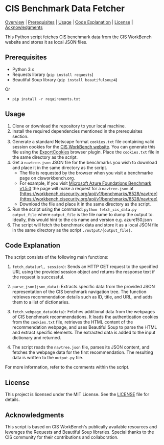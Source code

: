 # CIS Benchmark Data Fetcher

[Overview](#cis-benchmark-data-fetcher) | [Prerequisites](#prerequisites) | [Usage](#usage) | [Code Explanation](#code-explanation) | [License](#license) | [Acknowledgments](#acknowledgments)

This Python script fetches CIS benchmark data from the CIS WorkBench website and stores it as local JSON files.

## Prerequisites

- Python 3.x
- Requests library (`pip install requests`)
- Beautiful Soup library (`pip install beautifulsoup4`)

Or

- `pip install -r requirements.txt`

## Usage

1. Clone or download the repository to your local machine.
2. Install the required dependencies mentioned in the prerequisites section.
3. Generate a standard Netscape format `cookies.txt` file containing valid session cookies for the [CIS WorkBench website](https://workbench.cisecurity.org/). You can generate this file using the [ExportCookies](https://github.com/rotemdan/ExportCookies) browser plugin. Place the `cookies.txt` file in the same directory as the script.
4. Get a `navtree.json` JSON file for the benchmarks you wish to download and place it in the same directory as the script.
    - The file is requested by the browser when you visit a benchmarke page on cisworkbench.org. 
    - For example, If you visit [Microsoft Azure Foundations Benchmark v1.5.0](https://workbench.cisecurity.org/benchmarks/8528) the page will make a request for a `navtree.json` at [https://workbench.cisecurity.org/api/v1/benchmarks/8528/navtree](https://workbench.cisecurity.org/api/v1/benchmarks/8528/navtree)
    - Download the file and place it in the same directory as the script.
5. Run the script using the command: `python fetch_cis_data.py output_file` where `output_file` is the file name to dump the output to. Ideally, this would hint to the cis name and version e.g. azure150.json
6. The script will fetch the benchmark data and store it as a local JSON file in the same directory as the script `./output/{output_file}`.

## Code Explanation

The script consists of the following main functions:

1. `fetch_data(url, session)`: Sends an HTTP GET request to the specified URL using the provided session object and returns the response text if the request is successful.

2. `parse_json(json_data)`: Extracts specific data from the provided JSON representation of the CIS benchmark navigation tree. The function retrieves recommendation details such as ID, title, and URL, and adds them to a list of dictionaries.

3. `fetch_webpage_data(data)`: Fetches additional data from the webpages of CIS benchmark recommendations. It loads the authentication cookies from the `cookies.txt` file, retrieves the HTML content of the recommendation webpage, and uses Beautiful Soup to parse the HTML and extract specific elements. The extracted data is added to the input dictionary and returned.

4. The script reads the `navtree.json` file, parses its JSON content, and fetches the webpage data for the first recommendation. The resulting data is written to the `output.py` file.

For more information, refer to the comments within the script.

## License

This project is licensed under the MIT License. See the [LICENSE](LICENSE) file for details.

## Acknowledgments

This script is based on CIS WorkBench's publically available resources and leverages the Requests and Beautiful Soup libraries. Special thanks to the CIS community for their contributions and collaboration.